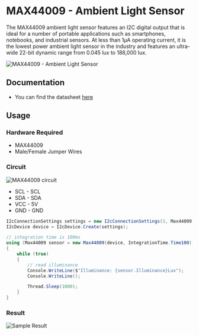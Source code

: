 # MAX44009 - Ambient Light Sensor

The MAX44009 ambient light sensor features an I2C digital output that is ideal for a number of portable applications such as smartphones, notebooks, and industrial sensors. At less than 1µA operating current, it is the lowest power ambient light sensor in the industry and features an ultra-wide 22-bit dynamic range from 0.045 lux to 188,000 lux.

![MAX44009 - Ambient Light Sensor](sensor.jpg)

## Documentation

- You can find the datasheet [here](https://www.analog.com/media/en/technical-documentation/data-sheets/max44009.pdf)

## Usage

### Hardware Required

- MAX44009
- Male/Female Jumper Wires

### Circuit

![MAX44009 circuit](MAX44009_circuit_bb.png)

- SCL - SCL
- SDA - SDA
- VCC - 5V
- GND - GND

```csharp
I2cConnectionSettings settings = new I2cConnectionSettings(1, Max44009.DefaultI2cAddress);
I2cDevice device = I2cDevice.Create(settings);

// integration time is 100ms
using (Max44009 sensor = new Max44009(device, IntegrationTime.Time100))
{
    while (true)
    {
        // read illuminance
        Console.WriteLine($"Illuminance: {sensor.Illuminance}Lux");
        Console.WriteLine();

        Thread.Sleep(1000);
    }
}
```

### Result

![Sample Result](RunningResult.jpg)
